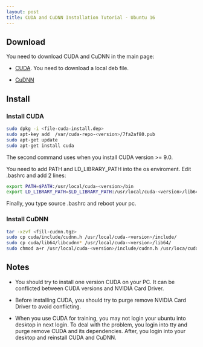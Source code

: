 ```yaml
---
layout: post
title: CUDA and CuDNN Installation Tutorial - Ubuntu 16
---
```


## Download

You need to download CUDA and CuDNN in the main page:

+ [CUDA](https://developer.nvidia.com/cuda-downloads). You need to download a local deb file.

+ [CuDNN](https://developer.nvidia.com/cudnn)

## Install

### Install CUDA

```bash
sudo dpkg -i <file-cuda-install.dep>
sudo apt-key add  /var/cuda-repo-<version>/7fa2af80.pub
sudo apt-get update
sudo apt-get install cuda
```

The second command uses when you install CUDA version >= 9.0.

You need to add PATH and LD_LIBRARY_PATH into the os enviroment. Edit .bashrc and add 2 lines:

```bash
export PATH=$PATH:/usr/local/cuda-<version>/bin
export LD_LIBRARY_PATH=$LD_LIBRARY_PATH:/usr/local/cuda-<version>/lib64 (or lib if you use 32bit)
```

Finally, you type source .bashrc and reboot your pc.

### Install CuDNN

```bash
tar -xzvf <fill-cudnn.tgz>
sudo cp cuda/include/cudnn.h /usr/local/cuda-<version>/include/
sudo cp cuda/lib64/libcudnn* /usr/local/cuda-<version>/lib64/
sudo chmod a+r /usr/local/cuda-<version>/include/cudnn.h /usr/loca/cuda-<version>/lib64/libcudnn*
```

## Notes

+ You should try to install one version CUDA on your PC. It can be conflicted between CUDA versions and NVIDIA Card Driver.

+ Before installing CUDA, you should try to purge remove NVIDIA Card Driver to avoid conflicting.

+ When you use CUDA for training, you may not login your ubuntu into desktop in next login. To deal with the problem, you login into tty and purge remove CUDA and its dependencies. After, you login into your desktop and reinstall CUDA and CuDNN.

